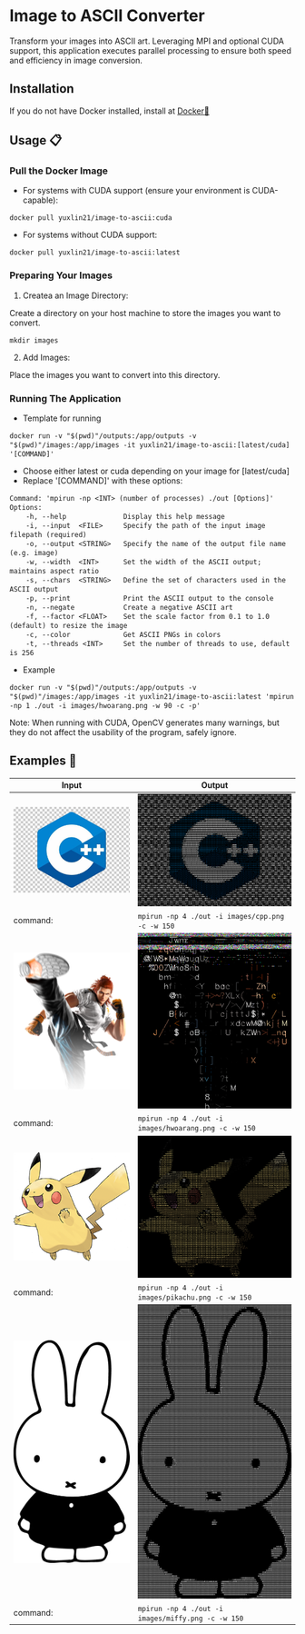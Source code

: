 # Image to ASCII Converter
Transform your images into ASCII art. Leveraging MPI and optional CUDA support, this application executes parallel processing to ensure both speed and efficiency in image conversion.

## Installation
If you do not have Docker installed, install at [Docker🐳](https://docs.docker.com/engine/install/)

## Usage :clipboard:
### Pull the Docker Image
- For systems with CUDA support (ensure your environment is CUDA-capable):
```shell
docker pull yuxlin21/image-to-ascii:cuda
```
- For systems without CUDA support:
```shell
docker pull yuxlin21/image-to-ascii:latest
```

### Preparing Your Images
1. Createa an Image Directory:
   
Create a directory on your host machine to store the images you want to convert.
```shell
mkdir images
```
2. Add Images:
   
Place the images you want to convert into this directory.

### Running The Application
- Template for running
```shell
docker run -v "$(pwd)"/outputs:/app/outputs -v "$(pwd)"/images:/app/images -it yuxlin21/image-to-ascii:[latest/cuda] '[COMMAND]'
```
- Choose either latest or cuda depending on your image for [latest/cuda]
- Replace '[COMMAND]' with these options:
```
Command: 'mpirun -np <INT> (number of processes) ./out [Options]'
Options:
    -h, --help              Display this help message
    -i, --input  <FILE>     Specify the path of the input image filepath (required)
    -o, --output <STRING>   Specify the name of the output file name (e.g. image)
    -w, --width  <INT>      Set the width of the ASCII output; maintains aspect ratio
    -s, --chars  <STRING>   Define the set of characters used in the ASCII output
    -p, --print             Print the ASCII output to the console
    -n, --negate            Create a negative ASCII art
    -f, --factor <FLOAT>    Set the scale factor from 0.1 to 1.0 (default) to resize the image
    -c, --color             Get ASCII PNGs in colors
    -t, --threads <INT>     Set the number of threads to use, default is 256  
```
- Example
```shell
docker run -v "$(pwd)"/outputs:/app/outputs -v "$(pwd)"/images:/app/images -it yuxlin21/image-to-ascii:latest 'mpirun -np 1 ./out -i images/hwoarang.png -w 90 -c -p'
```

Note:
    When running with CUDA, OpenCV generates many warnings, but they do not affect the usability of the program, safely ignore.

## Examples :eyes:

|                     Input                     |                                 Output                                 |
|-----------------------------------------------|------------------------------------------------------------------------|
| <img src="images/cpp.png" width="300">        | <img src="outputs/cpp_color.png" width="300">                          |
| command:                                      | `mpirun -np 4 ./out -i images/cpp.png -c -w 150`            |
| <img src="images/hwoarang.png" width="300">   | <img src="outputs/hwoarang_color.png" width="300">                     |
| command:                                      | `mpirun -np 4 ./out -i images/hwoarang.png -c -w 150`       |
| <img src="images/pikachu.png" width="300">    | <img src="outputs/pikachu_color.png" width="300">                      |
| command:                                      | `mpirun -np 4 ./out -i images/pikachu.png -c -w 150`        |
| <img src="images/miffy.png" width="300">      | <img src="outputs/miffy_color.png" width="300">                        |
| command:                                      | `mpirun -np 4 ./out -i images/miffy.png -c -w 150`          |
